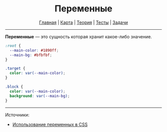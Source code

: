<div align="center">

# Переменные

[Главная](https://github.com/dollaween/junior-roadmap/)
|
[Карта](/roadmap/README.md)
|
[Теория](/theory/README.md)
|
[Тесты](/tests/README.md)
|
[Задачи](/tasks/README.md)

</div>

---

**Переменные** — это сущность которая хранит какое-либо значение.

```css
:root {
  --main-color: #1890ff;
  --main-bg: #bfbfbf;
}

.target {
  color: var(--main-color);
}

.block {
  color: var(--main-color);
  background: var(--main-bg);
}
```

---

Источники:
- [Использование переменных в CSS](https://developer.mozilla.org/ru/docs/Web/CSS/Using_CSS_custom_properties)
